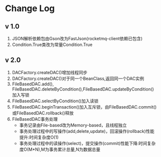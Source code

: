 Change Log
=================
v 1.0
-----------------
1. JSON解析依赖包由Gson改为FastJson(rocketmq-client依赖已包含)
2. Condition.True类改为常量Condition.True


v 2.0
-----------------
1. DACFactory.createDAC()增加线程同步
2. DACFactory.createDAC()对于同一个BeanClass,返回同一个DAC实例
3. FileBasedDAC.add(), FileBasedDAC.deleteByCondition(),FileBasedDAC.updateByCondition()加入写锁
4. FileBasedDAC.selectByCondition()加入读锁
5. FileBasedDAC.beginTransaction()加入互斥锁，由FileBasedDAC.commit()或FileBasedDAC.rollback()释放
6. FileBasedDAC事务处理
    - 事务记录由File-based改为Memory-based，且线程独立
    - 事务处理过程中的写操作(add,delete,update)，回滚操作(rollback)性能提升:时间复杂度O(1) 
    - 事务处理过程中的读操作(select)，提交操作(commit)性能下降:时间复杂度O(M*N),M为事务累计总量,N为数据总量
